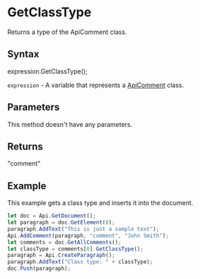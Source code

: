 # GetClassType

Returns a type of the ApiComment class.

## Syntax

expression.GetClassType();

`expression` - A variable that represents a [ApiComment](../ApiComment.md) class.

## Parameters

This method doesn't have any parameters.

## Returns

"comment"

## Example

This example gets a class type and inserts it into the document.

```javascript
let doc = Api.GetDocument();
let paragraph = doc.GetElement(0);
paragraph.AddText("This is just a sample text");
Api.AddComment(paragraph, "comment", "John Smith");
let comments = doc.GetAllComments();
let classType = comments[0].GetClassType();
paragraph = Api.CreateParagraph();
paragraph.AddText("Class type: " + classType);
doc.Push(paragraph);
```

